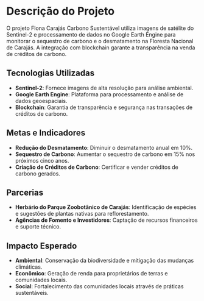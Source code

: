 # Descrição do Projeto

O projeto Flona Carajás Carbono Sustentável utiliza imagens de satélite do Sentinel-2 e processamento de dados no Google Earth Engine para monitorar o sequestro de carbono e o desmatamento na Floresta Nacional de Carajás. A integração com blockchain garante a transparência na venda de créditos de carbono.

## Tecnologias Utilizadas

- **Sentinel-2**: Fornece imagens de alta resolução para análise ambiental.
- **Google Earth Engine**: Plataforma para processamento e análise de dados geoespaciais.
- **Blockchain**: Garantia de transparência e segurança nas transações de créditos de carbono.

## Metas e Indicadores

- **Redução do Desmatamento**: Diminuir o desmatamento anual em 10%.
- **Sequestro de Carbono**: Aumentar o sequestro de carbono em 15% nos próximos cinco anos.
- **Criação de Créditos de Carbono**: Certificar e vender créditos de carbono gerados.

## Parcerias

- **Herbário do Parque Zoobotânico de Carajás**: Identificação de espécies e sugestões de plantas nativas para reflorestamento.
- **Agências de Fomento e Investidores**: Captação de recursos financeiros e suporte técnico.

## Impacto Esperado

- **Ambiental**: Conservação da biodiversidade e mitigação das mudanças climáticas.
- **Econômico**: Geração de renda para proprietários de terras e comunidades locais.
- **Social**: Fortalecimento das comunidades locais através de práticas sustentáveis.
